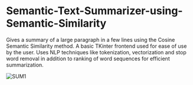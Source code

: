 # Semantic-Text-Summarizer-using-Semantic-Similarity

Gives a summary of a large paragraph in a few lines using the Cosine Semantic Similarity method. A basic TKinter frontend used for ease of use by the user. Uses NLP techniques like tokenization, vectorization and stop word removal in addition to ranking of word sequences for efficient summarization.


![SUM1](https://user-images.githubusercontent.com/126232834/221122335-b7308475-1a86-4735-b855-22777d910b1f.png)
